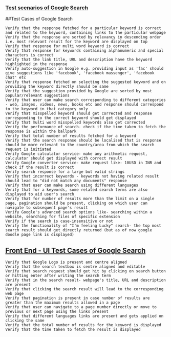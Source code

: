 ### [Test scenarios of Google Search](http://artoftesting.com/manualTesting/google.html)

##Test Cases of Google Search

    Verify that the response fetched for a particular keyword is correct and related to the keyword, containing links to the particular webpage
    Verify that the response are sorted by relevancy in descending order i.e. most relevant result for the keyword are displayed on top
    Verify that response for multi word keyword is correct
    Verify that response for keywords containing alphanumeric and special characters is correct
    Verify that the link title, URL and description have the keyword highlighted in the response
    Verify auto-suggestion in Google e.g. providing input as 'fac' should give suggestions like 'facebook', 'facebook massenger', 'facebook chat' etc
    Verify that response fetched on selecting the suggested keyword and on providing the keyword directly should be same
    Verify that the suggestion provided by Google are sorted by most popular/relevant suggestions
    Verify that user can make search corresponding to different categories - web, images, videos, news, books etc and response should correspond to the keyword in that category only
    Verify that misspelled keyword should get corrected and response corresponding to the correct keyword should get displayed
    Verify that multi word misspelled keywords also get corrected
    Verify the performance of search- check if the time taken to fetch the response is within the ballpark
    Verify that total number of results fetched for a keyword
    Verify that the search response should be localised that is response should be more relevant to the country/area from which the search request is initiated
    Verify Google calculator service- make any arithmetic request, calculator should get displayed with correct result
    Verify Google converter service- make request like- 10USD in INR and check if the result is correct
    Verify search response for a large but valid strings
    Verify that incorrect keywords - keywords not having related result should lead to "did not match any documents" response
    Verify that user can make search using different languages
    Verify that for a keywords, some related search terms are also displayed to aid user's search
    Verify that for number of results more than the limit on a single page, pagination should be present, clicking on which user can navigate to subsequent page's result
    Verify Google's advanced search options like- searching within a website, searching for files of specific extension
    Verify if the search is case-insensitive or not
    Verify the functionality of "I'm feeling Lucky" search- the top most search result should get directly returned (but as of now google doodle page link is displayed)

## [Front End - UI Test Cases of Google Search](http://artoftesting.com/manualTesting/google.html)

    Verify that Google Logo is present and centre aligned
    Verify that the search textbox is centre aligned and editable
    Verify that search request should get hit by clicking on search button or hitting enter after writing the search term
    Verify that in the search result- webpage's title, URL and description are present
    Verify that clicking the search result will lead to the corresponding web page
    Verify that pagination is present in case number of results are greater than the maximum results allowed in a page
    Verify that user can navigate to a page number directly or move to previous or next page using the links present
    Verify that different languages links are present and gets applied on clicking the same
    Verify that the total number of results for the keyword is displayed
    Verify that the time taken to fetch the result is displayed

